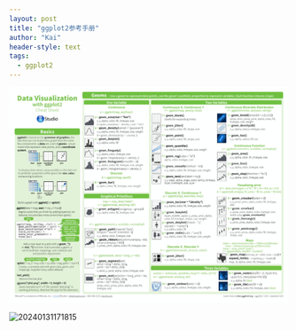 ```yaml
---
layout: post
title: "ggplot2参考手册"
author: "Kai"
header-style: text
tags:
  - ggplot2
---
```


![20240131171750](https://raw.githubusercontent.com/fannkaii/MyPicBed/master/images/20240131171750.png)

![20240131171815](https://raw.githubusercontent.com/fannkaii/MyPicBed/master/images/20240131171815.png)
